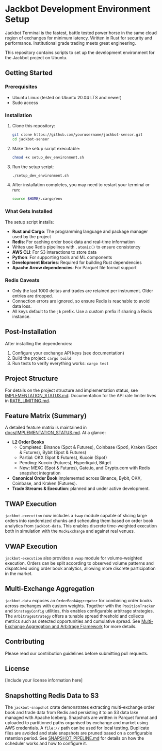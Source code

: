 # Jackbot Development Environment Setup

Jackbot Terminal is the fastest, battle tested power horse in the same cloud region of exchanges for minimum latency. Written in Rust for security and performance. Institutional grade trading meets great engineering.

This repository contains scripts to set up the development environment for the Jackbot project on Ubuntu.

## Getting Started

### Prerequisites

- Ubuntu Linux (tested on Ubuntu 20.04 LTS and newer)
- Sudo access

### Installation

1. Clone this repository:
   ```bash
   git clone https://github.com/yourusername/jackbot-sensor.git
   cd jackbot-sensor
   ```

2. Make the setup script executable:
   ```bash
   chmod +x setup_dev_environment.sh
   ```

3. Run the setup script:
   ```bash
   ./setup_dev_environment.sh
   ```

4. After installation completes, you may need to restart your terminal or run:
   ```bash
   source $HOME/.cargo/env
   ```

### What Gets Installed

The setup script installs:

- **Rust and Cargo**: The programming language and package manager used by the project
- **Redis**: For caching order book data and real-time information
- Writes use Redis pipelines with `.atomic()` to ensure consistency
- **AWS CLI**: For S3 interactions to store data
- **Python**: For supporting tools and ML components
- **Development libraries**: Required for building Rust dependencies
- **Apache Arrow dependencies**: For Parquet file format support

### Redis Caveats

- Only the last 1000 deltas and trades are retained per instrument. Older entries are dropped.
- Connection errors are ignored, so ensure Redis is reachable to avoid data loss.
- All keys default to the `jb` prefix. Use a custom prefix if sharing a Redis instance.

## Post-Installation

After installing the dependencies:

1. Configure your exchange API keys (see documentation)
2. Build the project: `cargo build`
3. Run tests to verify everything works: `cargo test`

## Project Structure

For details on the project structure and implementation status, see [IMPLEMENTATION_STATUS.md](docs/IMPLEMENTATION_STATUS.md).
Documentation for the API rate limiter lives in [RATE_LIMITING.md](docs/RATE_LIMITING.md).
## Feature Matrix (Summary)

A detailed feature matrix is maintained in [docs/IMPLEMENTATION_STATUS.md](docs/IMPLEMENTATION_STATUS.md). At a glance:

- **L2 Order Books**
  - Completed: Binance (Spot & Futures), Coinbase (Spot), Kraken (Spot & Futures), Bybit (Spot & Futures)
  - Partial: OKX (Spot & Futures), Kucoin (Spot)
  - Pending: Kucoin (Futures), Hyperliquid, Bitget
  - New: MEXC (Spot & Futures), Gate.io, and Crypto.com with Redis snapshot integration
- **Canonical Order Book** implemented across Binance, Bybit, OKX, Coinbase, and Kraken (Futures).
- **Trade Streams & Execution**: planned and under active development.

## TWAP Execution

`jackbot-execution` now includes a `twap` module capable of slicing large orders
into randomized chunks and scheduling them based on order book analytics from
`jackbot-data`. This enables discrete time-weighted execution both in
simulation with the `MockExchange` and against real venues.

## VWAP Execution

`jackbot-execution` also provides a `vwap` module for volume-weighted execution.
Orders can be split according to observed volume patterns and dispatched using
order book analytics, allowing more discrete participation in the market.

## Multi-Exchange Aggregation

`jackbot-data` exposes an `OrderBookAggregator` for combining order books across exchanges with custom weights. Together with the `PositionTracker` and `StrategyConfig` utilities, this enables configurable arbitrage strategies. The `ArbitrageStrategy` offers a tunable spread threshold and collects metrics such as detected opportunities and cumulative spread. See [Multi-Exchange Aggregation and Arbitrage Framework](docs/MULTI_EXCHANGE_ARBITRAGE.md) for more details.


## Contributing

Please read our contribution guidelines before submitting pull requests.

## License

[Include your license information here] 
## Snapshotting Redis Data to S3

The `jackbot-snapshot` crate demonstrates extracting multi-exchange order book and trade data from Redis and persisting it to an S3 data lake managed with Apache Iceberg. Snapshots are written in Parquet format and uploaded to partitioned paths organised by exchange and market using AWS credentials. A `file://` path can be used for local testing. Duplicate files are avoided and stale snapshots are pruned based on a configurable retention period. See [SNAPSHOT_PIPELINE.md](docs/SNAPSHOT_PIPELINE.md) for details on how the scheduler works and how to configure it.

